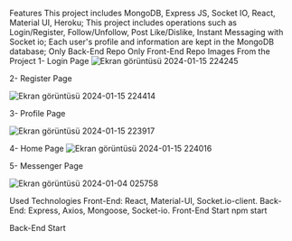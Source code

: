 Features
This project includes MongoDB, Express JS, Socket IO, React, Material UI, Heroku;
This project includes operations such as Login/Register, Follow/Unfollow, Post Like/Dislike, Instant Messaging with Socket io;
Each user's profile and information are kept in the MongoDB database;
Only Back-End Repo
Only Front-End Repo
Images From the Project
1- Login Page
![Ekran görüntüsü 2024-01-15 224245](https://github.com/serifegencer/singular/assets/117947572/85b0c9ac-139b-4a2a-98f6-097218ef0d8d)


2- Register Page

![Ekran görüntüsü 2024-01-15 224414](https://github.com/serifegencer/singular/assets/117947572/476be624-2423-4551-a559-3fa9851693f1)

3- Profile Page

![Ekran görüntüsü 2024-01-15 223917](https://github.com/serifegencer/singular/assets/117947572/16dc072f-61d9-4cfc-88ad-22288e00021f)

4- Home Page
![Ekran görüntüsü 2024-01-15 224016](https://github.com/serifegencer/singular/assets/117947572/62968273-d9a9-4bf1-8de5-f23fcd4c5d04)


5- Messenger Page

![Ekran görüntüsü 2024-01-04 025758](https://github.com/serifegencer/singular/assets/117947572/cc22781d-ff12-4a2f-bedd-ffcc850daf4e)

Used Technologies
Front-End: React, Material-UI, Socket.io-client.
Back-End: Express, Axios, Mongoose, Socket-io.
Front-End Start
npm start

Back-End Start
